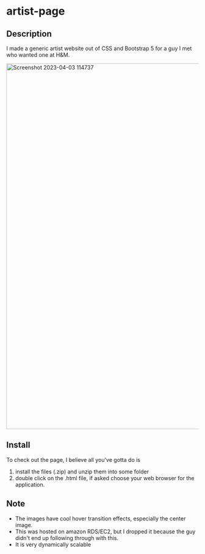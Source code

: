 # artist-page
## Description
I made a generic artist website out of CSS and Bootstrap 5 for a guy I met who wanted one at H&amp;M.

<img width="959" alt="Screenshot 2023-04-03 114737" src="https://user-images.githubusercontent.com/44722635/229575279-31c4242d-4aeb-40ea-a9a1-ea4c8851ba5d.png">

## Install
To check out the page, I believe all you've gotta do is
1. install the files (.zip) and unzip them into some folder
2. double click on the .html file, if asked choose your web browser for the application.

## Note
- The images have cool hover transition effects, especially the center image.
- This was hosted on amazon RDS/EC2, but I dropped it because the guy didn't end up following through with this. 
- It is very dynamically scalable
